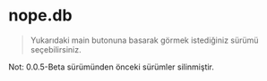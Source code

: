 # nope.db

> Yukarıdaki main butonuna basarak görmek istediğiniz sürümü seçebilirsiniz.

Not: 0.0.5-Beta sürümünden önceki sürümler silinmiştir.
